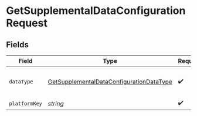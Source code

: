 # GetSupplementalDataConfigurationRequest


## Fields

| Field                                                                                                           | Type                                                                                                            | Required                                                                                                        | Description                                                                                                     | Example                                                                                                         |
| --------------------------------------------------------------------------------------------------------------- | --------------------------------------------------------------------------------------------------------------- | --------------------------------------------------------------------------------------------------------------- | --------------------------------------------------------------------------------------------------------------- | --------------------------------------------------------------------------------------------------------------- |
| `dataType`                                                                                                      | [GetSupplementalDataConfigurationDataType](../../models/operations/GetSupplementalDataConfigurationDataType.md) | :heavy_check_mark:                                                                                              | Data types that support supplemental data                                                                       | invoices                                                                                                        |
| `platformKey`                                                                                                   | *string*                                                                                                        | :heavy_check_mark:                                                                                              | N/A                                                                                                             |                                                                                                                 |